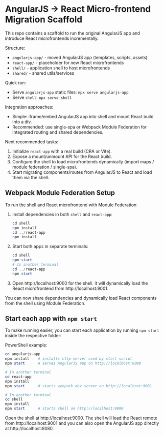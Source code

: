 # AngularJS -> React Micro-frontend Migration Scaffold

This repo contains a scaffold to run the original AngularJS app and introduce React microfrontends incrementally.

Structure:
- `angularjs-app/` - moved AngularJS app (templates, scripts, assets)
- `react-app/` - placeholder for new React microfrontends
- `shell/` - application shell to host microfrontends
- `shared/` - shared utils/services

Quick run:
- Serve `angularjs-app` static files: `npx serve angularjs-app`
- Serve `shell`: `npx serve shell`

Integration approaches:
- Simple: iframe/embed AngularJS app into shell and mount React build into a div.
- Recommended: use single-spa or Webpack Module Federation for integrated routing and shared dependencies.

Next recommended tasks:
1. Initialize `react-app` with a real build (CRA or Vite).
2. Expose a mount/unmount API for the React build.
3. Configure the shell to load microfrontends dynamically (import maps / module federation / single-spa).
4. Start migrating components/routes from AngularJS to React and load them via the shell.

## Webpack Module Federation Setup

To run the shell and React microfrontend with Module Federation:

1. Install dependencies in both `shell` and `react-app`:
   ```powershell
   cd shell
   npm install
   cd ../react-app
   npm install
   ```
2. Start both apps in separate terminals:
   ```powershell
   cd shell
   npm start
   # In another terminal
   cd ../react-app
   npm start
   ```
3. Open http://localhost:9000 for the shell. It will dynamically load the React microfrontend from http://localhost:9001.

You can now share dependencies and dynamically load React components from the shell using Module Federation.

## Start each app with `npm start`

To make running easier, you can start each application by running `npm start` inside the respective folder:

PowerShell example:

```powershell
cd angularjs-app
npm install    # installs http-server used by start script
npm start      # serves AngularJS app on http://localhost:8080

# In another terminal
cd react-app
npm install
npm start      # starts webpack dev server on http://localhost:9001

# In another terminal
cd shell
npm install
npm start      # starts shell on http://localhost:9000
```

Open the shell at http://localhost:9000. The shell will load the React remote from http://localhost:9001 and you can also open the AngularJS app directly at http://localhost:8080.
